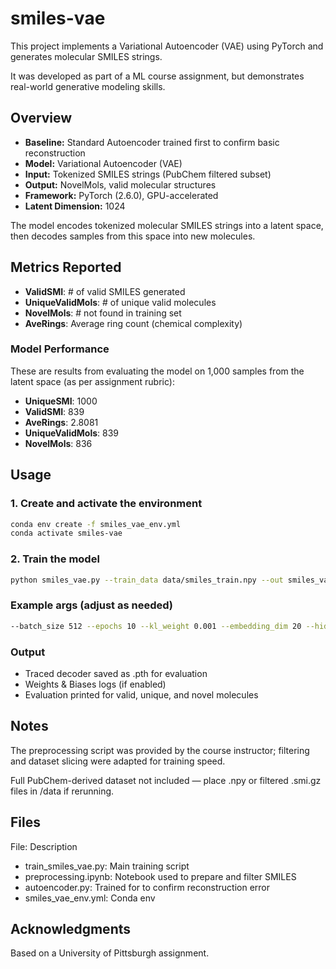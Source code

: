 # smiles-vae

This project implements a Variational Autoencoder (VAE) using PyTorch and generates molecular SMILES strings. 

It was developed as part of a ML course assignment, but demonstrates real-world generative modeling skills.

## Overview

- **Baseline:** Standard Autoencoder trained first to confirm basic reconstruction
- **Model:** Variational Autoencoder (VAE)
- **Input:** Tokenized SMILES strings (PubChem filtered subset)
- **Output:** NovelMols, valid molecular structures
- **Framework:** PyTorch (2.6.0), GPU-accelerated
- **Latent Dimension:** 1024

The model encodes tokenized molecular SMILES strings into a latent space, then decodes samples from this space into new molecules.

## Metrics Reported
- **ValidSMI**: # of valid SMILES generated
- **UniqueValidMols**: # of unique valid molecules
- **NovelMols**: # not found in training set
- **AveRings**: Average ring count (chemical complexity)

### Model Performance

These are results from evaluating the model on 1,000 samples from the latent space (as per assignment rubric):

- **UniqueSMI**: 1000
- **ValidSMI**: 839	
- **AveRings**: 2.8081
- **UniqueValidMols**: 839
- **NovelMols**: 836


## Usage

### 1. Create and activate the environment
```bash
conda env create -f smiles_vae_env.yml
conda activate smiles-vae
```
### 2. Train the model
```bash
python smiles_vae.py --train_data data/smiles_train.npy --out smiles_vae_model.pth
```

### Example args (adjust as needed)
```bash
--batch_size 512 --epochs 10 --kl_weight 0.001 --embedding_dim 20 --hidden_size 1024
```

### Output

- Traced decoder saved as .pth for evaluation
- Weights & Biases logs (if enabled)
- Evaluation printed for valid, unique, and novel molecules

## Notes
The preprocessing script was provided by the course instructor; filtering and dataset slicing were adapted for training speed.

Full PubChem-derived dataset not included — place .npy or filtered .smi.gz files in /data if rerunning.

## Files
File: Description  
- train_smiles_vae.py: Main training script  
- preprocessing.ipynb: Notebook used to prepare and filter SMILES
- autoencoder.py: Trained for to confirm reconstruction error
- smiles_vae_env.yml: Conda env

## Acknowledgments
Based on a University of Pittsburgh assignment.

